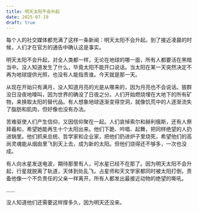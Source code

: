 ```yaml
---
title: 明天太阳不会升起
date: 2025-07-19
draft: true
---
```


每个人的社交媒体都充满了这样一条新闻：明天太阳不会升起。到了接近凌晨的时候，人们才在官方的通告中确认这是事实。<!--more-->

明天太阳不会升起，对全人类都一样，无论在地球的哪一面，所有人都要活在黑暗当中。没人知道发生了什么，毕竟太阳不能开口说话。当太阳在某一天突然决定不再为地球提供光照，也没有人能指责谁。今天就是那一天。

从现在开始只有满月，没人知道月亮的光是从哪来的，因为月亮也不会说话。狼群没日没夜地嚎叫，因为世界的确没了日夜之分。人们开始燃烧埋在大地下的所有矿物，来换取太阳的替代品。有人想象地球逐渐变得空洞，就像饥荒中的人逐渐流失了脂肪和肌肉，但好像也没有办法。

苦难驱使人们产生信仰，又因信仰聚在一起。人们哀悼索尔和赫利俄斯，还有人祭拜羲和，希望她能再生十个太阳出来。他们下跪、吟唱、起舞，把同样绝望的人扔进锅里。他们抓来总统、哲学家和企业家，把他们扔进炉子里烧死，希望他们的高尚灵魂能从烟囱里飞到天上去，成为新的太阳。但他们烧得还不够多，一次也没成。

有人向水星发送电波，期待那里有人，可水星已经不在那了。因为明天太阳不会升起，行星就脱离了轨道，天体到处乱飞。占星师和天文学家都同时被太阳打倒，责备他像一个不负责任的父亲一样离开。所有人都发出最接近动物的绝望的嘶吼。

……

没人知道他们还需要这样撑多久，因为明天还没来。
